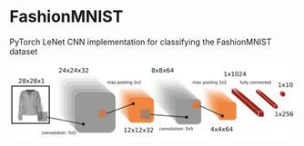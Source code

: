 # FashionMNIST

PyTorch LeNet CNN implementation for classifying the FashionMNIST dataset

![alt text](./plots/Architecture.png)
